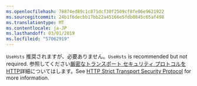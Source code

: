 ```yaml
---
ms.openlocfilehash: 78874ed89c1c871dcf30f2509cf8fe06e9621922
ms.sourcegitcommit: 24b1f6decbb17bb22a45166e5fdb0845c65af498
ms.translationtype: MT
ms.contentlocale: ja-JP
ms.lasthandoff: 03/01/2019
ms.locfileid: "57062919"
---
```

<span data-ttu-id="03b29-101">`UseHsts` 推奨されますが、必要ありません。</span><span class="sxs-lookup"><span data-stu-id="03b29-101">`UseHsts` is recommended but not required.</span></span> <span data-ttu-id="03b29-102">参照してください[厳密なトランスポート セキュリティ プロトコルを HTTP](xref:security/enforcing-ssl#http-strict-transport-security-protocol-hsts)詳細についてはします。</span><span class="sxs-lookup"><span data-stu-id="03b29-102">See [HTTP Strict Transport Security Protocol](xref:security/enforcing-ssl#http-strict-transport-security-protocol-hsts) for more information.</span></span>
